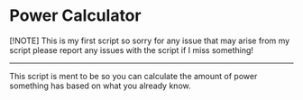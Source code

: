# Power Calculator

[!NOTE] This is my first script so sorry for any issue that may arise from my script please report any issues with the script if I miss something!

---
This script is ment to be so you can calculate the amount of power something has based on what you already know.
